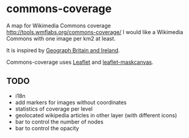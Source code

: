commons-coverage
================

A map for Wikimedia Commons coverage http://tools.wmflabs.org/commons-coverage/ I would like a Wikimedia Commons with one image per km2 at least.

It is inspired by [Geograph Britain and Ireland](http://www.geograph.org.uk).

Commons-coverage uses [Leaflet](https://github.com/Leaflet/Leaflet) and [leaflet-maskcanvas](https://github.com/domoritz/leaflet-maskcanvas).

TODO
----

  * i18n
  * add markers for images without coordinates
  * statistics of coverage per level
  * geolocated wikipedia articles in other layer (with different icons)
  * bar to control the number of nodes
  * bar to control the opacity
